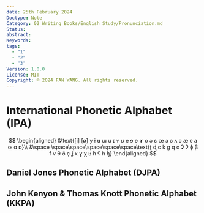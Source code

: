 ```yaml
---
date: 25th February 2024
Doctype: Note
Category: 02_Writing Books/English Study/Pronunciation.md
Status: 
abstract: 
Keywords: 
tags:
  - "1"
  - "2"
  - "3"
Version: 1.0.0
License: MIT
Copyright: © 2024 FAN WANG. All rights reserved.
---
```

# International Phonetic Alphabet (IPA)
$$
\begin{aligned}
&\text{[i] [ø] y ɨ ʉ ɯ u ɪ ʏ ʊ e ɘ ɵ ɤ o ə ɛ œ ɜ ɞ ʌ ɔ æ ɐ a ɶ ɑ ɒ}\\
&\space \space\space\space\space\space\text{ʈ ɖ c  k ɡ q ɢ ʡ ʔ ɸ β f v θ ð ç ʝ x ɣ χ ʁ ħ ʕ h ɧ}
\end{aligned}
$$
## Daniel Jones Phonetic Alphabet (DJPA)
## John Kenyon & Thomas Knott Phonetic Alphabet (KKPA)

